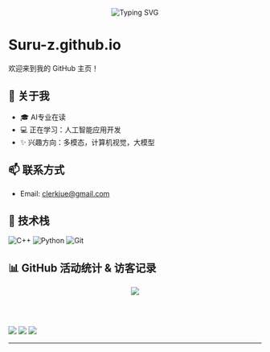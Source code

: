 <p align="center">
  <img src="https://readme-typing-svg.demolab.com?font=Fira+Code&size=28&pause=1000&color=F79600&center=true&vCenter=true&width=800&lines=你好%EF%BC%8C我是Zouhh;一名热爱AI与硬件的小开发者;欢迎访问我的GitHub主页~" alt="Typing SVG" />
</p>

# Suru-z.github.io

欢迎来到我的 GitHub 主页！

## 🚀 关于我
- 🎓 AI专业在读
- 💻 正在学习：人工智能应用开发
- ✨ 兴趣方向：多模态，计算机视觉，大模型

## 📫 联系方式
- Email: clerkjue@gmail.com

## 🧰 技术栈
![C++](https://img.shields.io/badge/C++-00599C?style=flat&logo=c%2B%2B&logoColor=white)
![Python](https://img.shields.io/badge/Python-3776AB?style=flat&logo=python&logoColor=white)
![Git](https://img.shields.io/badge/Git-F05032?style=flat&logo=git&logoColor=white)


## 📊 GitHub 活动统计 & 访客记录

<p align="center">

  <!-- 🎯 访客计数器（清新绿色 + 白底） -->
  <img src="https://hits.seeyoufarm.com/api/count/incr/badge.svg?url=https%3A%2F%2Fgithub.com%2FSuru-z&count_bg=%23A0D468&title_bg=%235DC2D9&icon=github.svg&icon_color=%23ffffff&title=Visitors&edge_flat=false"/>

  <br><br>

  <!-- 💡 总体活动统计卡片（清新主题） -->
  <img src="https://github-profile-summary-cards.vercel.app/api/cards/profile-details?username=Suru-z&theme=vue" />

  <!-- 🔥 提交活跃时间段 -->
  <img src="https://github-profile-summary-cards.vercel.app/api/cards/productive-time?username=Suru-z&theme=vue&utcOffset=8" />

  <!-- 📈 连续活跃天数 -->
  <img src="https://github-readme-streak-stats.herokuapp.com/?user=Suru-z&theme=vue&hide_border=true" />

</p>


---
